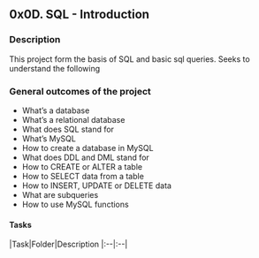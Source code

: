 ## 0x0D. SQL - Introduction

### Description
This project form the basis of SQL and basic sql queries. 
Seeks to understand the following

### General outcomes of the project
* What’s a database
* What’s a relational database
* What does SQL stand for
* What’s MySQL
* How to create a database in MySQL
* What does DDL and DML stand for
* How to CREATE or ALTER a table
* How to SELECT data from a table
* How to INSERT, UPDATE or DELETE data
* What are subqueries
* How to use MySQL functions

#### Tasks
|Task|Folder|Description
|:--|:--|